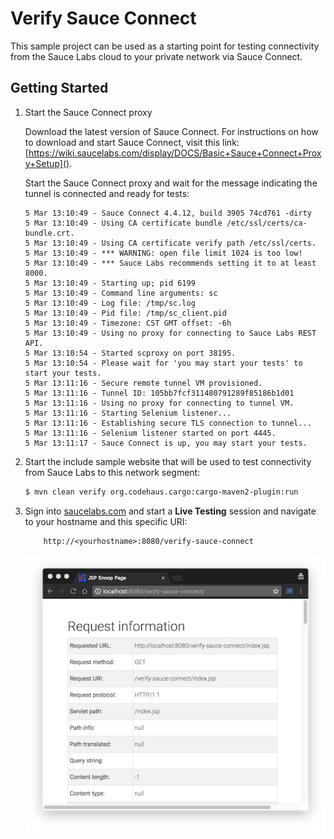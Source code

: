 # Verify Sauce Connect

This sample project can be used as a starting point for testing connectivity from the Sauce Labs cloud to your private network via Sauce Connect.

## Getting Started

1. Start the Sauce Connect proxy

    Download the latest version of Sauce Connect.  For instructions on how to download and start Sauce Connect, visit this link: [https://wiki.saucelabs.com/display/DOCS/Basic+Sauce+Connect+Proxy+Setup]().

    Start the Sauce Connect proxy and wait for the message indicating the tunnel is connected and ready for tests:

    ```
    5 Mar 13:10:49 - Sauce Connect 4.4.12, build 3905 74cd761 -dirty
    5 Mar 13:10:49 - Using CA certificate bundle /etc/ssl/certs/ca-bundle.crt.
    5 Mar 13:10:49 - Using CA certificate verify path /etc/ssl/certs.
    5 Mar 13:10:49 - *** WARNING: open file limit 1024 is too low!
    5 Mar 13:10:49 - *** Sauce Labs recommends setting it to at least 8000.
    5 Mar 13:10:49 - Starting up; pid 6199
    5 Mar 13:10:49 - Command line arguments: sc
    5 Mar 13:10:49 - Log file: /tmp/sc.log
    5 Mar 13:10:49 - Pid file: /tmp/sc_client.pid
    5 Mar 13:10:49 - Timezone: CST GMT offset: -6h
    5 Mar 13:10:49 - Using no proxy for connecting to Sauce Labs REST API.
    5 Mar 13:10:54 - Started scproxy on port 38195.
    5 Mar 13:10:54 - Please wait for 'you may start your tests' to start your tests.
    5 Mar 13:11:16 - Secure remote tunnel VM provisioned.
    5 Mar 13:11:16 - Tunnel ID: 105bb7fcf311480791289f85186b1d01
    5 Mar 13:11:16 - Using no proxy for connecting to tunnel VM.
    5 Mar 13:11:16 - Starting Selenium listener...
    5 Mar 13:11:16 - Establishing secure TLS connection to tunnel...
    5 Mar 13:11:16 - Selenium listener started on port 4445.
    5 Mar 13:11:17 - Sauce Connect is up, you may start your tests.
    ```

2. Start the include sample website that will be used to test connectivity from Sauce Labs to this network segment:

    ```bash
    $ mvn clean verify org.codehaus.cargo:cargo-maven2-plugin:run
    ```

3. Sign into [saucelabs.com]() and start a **Live Testing** session and navigate to your hostname and this specific URI:

    ```
        http://<yourhostname>:8080/verify-sauce-connect
    ```
    
    ![](result.png)